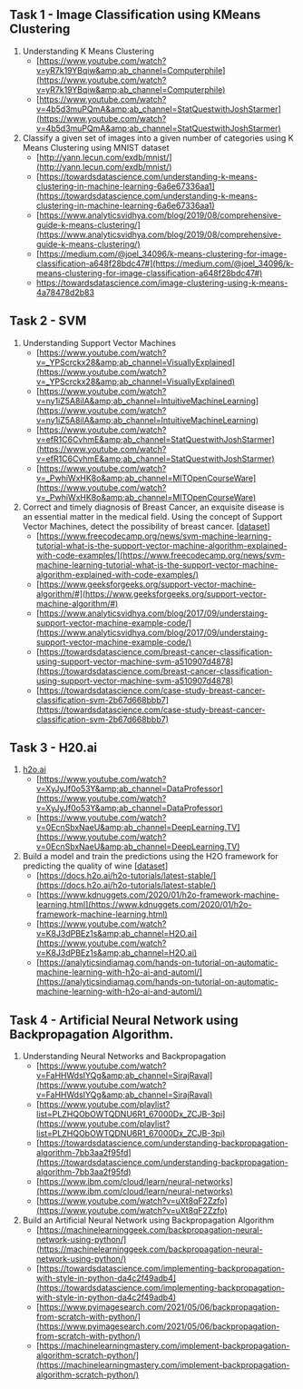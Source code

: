 ## Task 1 - Image Classification using KMeans Clustering

1. Understanding K Means Clustering    
    - [https://www.youtube.com/watch?v=yR7k19YBqiw&amp;ab_channel=Computerphile](https://www.youtube.com/watch?v=yR7k19YBqiw&amp;ab_channel=Computerphile)
    - [https://www.youtube.com/watch?v=4b5d3muPQmA&amp;ab_channel=StatQuestwithJoshStarmer](https://www.youtube.com/watch?v=4b5d3muPQmA&amp;ab_channel=StatQuestwithJoshStarmer)
2. Classify a given set of images into a given number of categories using K Means Clustering using MNIST dataset
    - [http://yann.lecun.com/exdb/mnist/](http://yann.lecun.com/exdb/mnist/)
    - [https://towardsdatascience.com/understanding-k-means-clustering-in-machine-learning-6a6e67336aa1](https://towardsdatascience.com/understanding-k-means-clustering-in-machine-learning-6a6e67336aa1)
    - [https://www.analyticsvidhya.com/blog/2019/08/comprehensive-guide-k-means-clustering/](https://www.analyticsvidhya.com/blog/2019/08/comprehensive-guide-k-means-clustering/)
    - [https://medium.com/@joel_34096/k-means-clustering-for-image-classification-a648f28bdc47#](https://medium.com/@joel_34096/k-means-clustering-for-image-classification-a648f28bdc47#)
    - [https://towardsdatascience.com/image-clustering-using-k-means-4a78478d2b83 ](https://towardsdatascience.com/image-clustering-using-k-means-4a78478d2b83)


## Task 2 - SVM

1. Understanding Support Vector Machines
    - [https://www.youtube.com/watch?v=_YPScrckx28&amp;ab_channel=VisuallyExplained](https://www.youtube.com/watch?v=_YPScrckx28&amp;ab_channel=VisuallyExplained)
    - [https://www.youtube.com/watch?v=ny1iZ5A8ilA&amp;ab_channel=IntuitiveMachineLearning](https://www.youtube.com/watch?v=ny1iZ5A8ilA&amp;ab_channel=IntuitiveMachineLearning)
    - [https://www.youtube.com/watch?v=efR1C6CvhmE&amp;ab_channel=StatQuestwithJoshStarmer](https://www.youtube.com/watch?v=efR1C6CvhmE&amp;ab_channel=StatQuestwithJoshStarmer)
    - [https://www.youtube.com/watch?v=_PwhiWxHK8o&amp;ab_channel=MITOpenCourseWare](https://www.youtube.com/watch?v=_PwhiWxHK8o&amp;ab_channel=MITOpenCourseWare)
2. Correct and timely diagnosis of Breast Cancer, an exquisite disease is an essential matter in the medical field. Using the concept of Support Vector Machines, detect the possibility of breast cancer. [[dataset](https://archive.ics.uci.edu/ml/datasets/breast+cancer+wisconsin+%28original%29)]
    - [https://www.freecodecamp.org/news/svm-machine-learning-tutorial-what-is-the-support-vector-machine-algorithm-explained-with-code-examples/](https://www.freecodecamp.org/news/svm-machine-learning-tutorial-what-is-the-support-vector-machine-algorithm-explained-with-code-examples/)
    - [https://www.geeksforgeeks.org/support-vector-machine-algorithm/#](https://www.geeksforgeeks.org/support-vector-machine-algorithm/#)
    - [https://www.analyticsvidhya.com/blog/2017/09/understaing-support-vector-machine-example-code/](https://www.analyticsvidhya.com/blog/2017/09/understaing-support-vector-machine-example-code/)
    - [https://towardsdatascience.com/breast-cancer-classification-using-support-vector-machine-svm-a510907d4878](https://towardsdatascience.com/breast-cancer-classification-using-support-vector-machine-svm-a510907d4878)
    - [https://towardsdatascience.com/case-study-breast-cancer-classification-svm-2b67d668bbb7](https://towardsdatascience.com/case-study-breast-cancer-classification-svm-2b67d668bbb7)


## Task 3 - H20.ai

1. [h2o.ai](https://www.h2o.ai/)  
    - [https://www.youtube.com/watch?v=XyJyJf0o53Y&amp;ab_channel=DataProfessor](https://www.youtube.com/watch?v=XyJyJf0o53Y&amp;ab_channel=DataProfessor)
    - [https://www.youtube.com/watch?v=0EcnSbxNaeU&amp;ab_channel=DeepLearning.TV](https://www.youtube.com/watch?v=0EcnSbxNaeU&amp;ab_channel=DeepLearning.TV)
2. Build a model and train the predictions using the H2O framework for predicting the quality of wine [[dataset](https://archive.ics.uci.edu/ml/datasets/wine)]
    - [https://docs.h2o.ai/h2o-tutorials/latest-stable/](https://docs.h2o.ai/h2o-tutorials/latest-stable/)
    - [https://www.kdnuggets.com/2020/01/h2o-framework-machine-learning.html](https://www.kdnuggets.com/2020/01/h2o-framework-machine-learning.html)
    - [https://www.youtube.com/watch?v=K8J3dPBEz1s&amp;ab_channel=H2O.ai](https://www.youtube.com/watch?v=K8J3dPBEz1s&amp;ab_channel=H2O.ai)
    - [https://analyticsindiamag.com/hands-on-tutorial-on-automatic-machine-learning-with-h2o-ai-and-automl/](https://analyticsindiamag.com/hands-on-tutorial-on-automatic-machine-learning-with-h2o-ai-and-automl/)


## Task 4 - Artificial Neural Network using Backpropagation Algorithm.

1. Understanding Neural Networks and Backpropagation
    - [https://www.youtube.com/watch?v=FaHHWdsIYQg&amp;ab_channel=SirajRaval](https://www.youtube.com/watch?v=FaHHWdsIYQg&amp;ab_channel=SirajRaval)
    - [https://www.youtube.com/playlist?list=PLZHQObOWTQDNU6R1_67000Dx_ZCJB-3pi](https://www.youtube.com/playlist?list=PLZHQObOWTQDNU6R1_67000Dx_ZCJB-3pi)
    - [https://towardsdatascience.com/understanding-backpropagation-algorithm-7bb3aa2f95fd](https://towardsdatascience.com/understanding-backpropagation-algorithm-7bb3aa2f95fd)
    - [https://www.ibm.com/cloud/learn/neural-networks](https://www.ibm.com/cloud/learn/neural-networks)
    - [https://www.youtube.com/watch?v=uXt8qF2Zzfo](https://www.youtube.com/watch?v=uXt8qF2Zzfo)
2. Build an Artificial Neural Network using Backpropagation Algorithm
    - [https://machinelearninggeek.com/backpropagation-neural-network-using-python/](https://machinelearninggeek.com/backpropagation-neural-network-using-python/)
    - [https://towardsdatascience.com/implementing-backpropagation-with-style-in-python-da4c2f49adb4](https://towardsdatascience.com/implementing-backpropagation-with-style-in-python-da4c2f49adb4)
    - [https://www.pyimagesearch.com/2021/05/06/backpropagation-from-scratch-with-python/](https://www.pyimagesearch.com/2021/05/06/backpropagation-from-scratch-with-python/)
    - [https://machinelearningmastery.com/implement-backpropagation-algorithm-scratch-python/](https://machinelearningmastery.com/implement-backpropagation-algorithm-scratch-python/)

